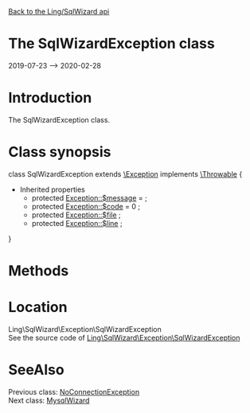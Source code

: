 [Back to the Ling/SqlWizard api](https://github.com/lingtalfi/SqlWizard/blob/master/doc/api/Ling/SqlWizard.md)



The SqlWizardException class
================
2019-07-23 --> 2020-02-28






Introduction
============

The SqlWizardException class.



Class synopsis
==============


class <span class="pl-k">SqlWizardException</span> extends [\Exception](http://php.net/manual/en/class.exception.php) implements [\Throwable](http://php.net/manual/en/class.throwable.php) {

- Inherited properties
    - protected  [Exception::$message](#property-message) =  ;
    - protected  [Exception::$code](#property-code) = 0 ;
    - protected  [Exception::$file](#property-file) ;
    - protected  [Exception::$line](#property-line) ;

}






Methods
==============






Location
=============
Ling\SqlWizard\Exception\SqlWizardException<br>
See the source code of [Ling\SqlWizard\Exception\SqlWizardException](https://github.com/lingtalfi/SqlWizard/blob/master/Exception/SqlWizardException.php)



SeeAlso
==============
Previous class: [NoConnectionException](https://github.com/lingtalfi/SqlWizard/blob/master/doc/api/Ling/SqlWizard/Exception/NoConnectionException.md)<br>Next class: [MysqlWizard](https://github.com/lingtalfi/SqlWizard/blob/master/doc/api/Ling/SqlWizard/MysqlWizard.md)<br>
